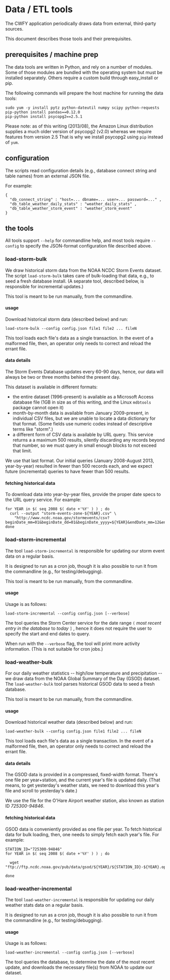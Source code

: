 # Data / ETL tools

The CWFY application periodically draws data from external, third-party sources.

This document describes those tools and their prerequisites.

## prerequisites / machine prep

The data tools are written in Python, and rely on a number of modules.  Some of those modules are bundled with the operating system but must be installed separately.  Others require a custom build through easy\_install or pip.

The following commands will prepare the host machine for running the data tools:

	sudo yum -y install pytz python-dateutil numpy scipy python-requests
	pip-python install pandas==0.12.0
	pip-python install psycopg2==2.5.1


Please note: as of this writing (2013/08), the Amazon Linux distribution supplies a much older version of psycopg2 (v2.0) whereas we require features from version 2.5  That is why we install psycopg2 using `pip` instead of `yum`.


## configuration

The scripts read configuration details (e.g., database connect string and table names) from an external JSON file.

For example:


	{
	  "db_connect_string" : "host=... dbname=... user=... password=..." ,
	  "db_table_weather_daily_stats" : "weather_daily_stats" ,
	  "db_table_weather_storm_event" : "weather_storm_event"
	}


## the tools

All tools support `--help` for commandline help, and most tools require `--config` to specify the JSON-format configuration file described above.



### load-storm-bulk

We draw historical storm data from the NOAA NCDC Storm Events dataset.  The script `load-storm-bulk` takes care of bulk-loading that data, e.g., to seed a fresh database install.  (A separate tool, described below, is responsible for incremental updates.)

This tool is meant to be run manually, from the commandline.


#### usage

Download historical storm data (described below) and run:

	load-storm-bulk --config config.json file1 file2 ... fileN


This tool loads each file's data as a single transaction.  In the event of a malformed file, then, an operator only needs to correct and reload the errant file.



#### data details


The Storm Events Database updates every 60-90 days, hence, our data will always be two or three months behind the present day.


This dataset is available in different formats:

* the entire dataset (1996-present) is available as a Microsoft Access database file (1GB in size as of this writing, and the Linux `mdbtools` package cannot open it)
* month-by-month data is available from January 2009-present, in individual CSV files, but we are unable to locate a data dictionary for that format. (Some fields use numeric codes instead of descriptive terms like "storm".)
* a different form of CSV data is available by URL query.  This service returns a a maximum 500 results, silently discarding any records beyond that number, so we must query in small enough blocks to not exceed that limit.

We use that last format. Our initial queries (January 2008-August 2013, year-by-year) resulted in fewer than 500 records each, and we expect future (incremental) queries to have fewer than 500 results.

#### fetching historical data

To download data into year-by-year files, provide the proper date specs to the URL query service.  For example:

	for YEAR in $( seq 2008 $( date +'%Y' ) ) ; do
	  curl --output "storm-events-zone-${YEAR}.csv" \
	    "http://www.ncdc.noaa.gov/stormevents/csv?beginDate_mm=01&beginDate_dd=01&beginDate_yyyy=${YEAR}&endDate_mm=12&endDate_dd=31&endDate_yyyy=${YEAR}&eventType=%28Z%29+ALL&county=ALL&zone=COOK&submitbutton=Search&statefips=17%2CILLINOIS"
	done



### load-storm-incremental

The tool `load-storm-incremental` is responsible for updating our storm event data on a regular basis.

It is designed to run as a cron job, though it is also possible to run it from the commandline (e.g., for testing/debugging).

This tool is meant to be run manually, from the commandline.


#### usage

Usage is as follows:

	load-storm-incremental --config config.json [--verbose]


The tool queries the Storm Center service for the date range `(` _most recent entry in the database_ to _today_ `]` , hence it does not require the user to specify the start and end dates to query.

When run with the `--verbose` flag, the tool will print more activity information.  (This is not suitable for cron jobs.)



### load-weather-bulk

For our daily weather statistics -- high/low temperature and precipitation -- we draw data from the NOAA Global Summary of the Day (GSOD) dataset.  The `load-weather-bulk` tool parses historical GSOD data to seed a fresh database.

This tool is meant to be run manually, from the commandline.


#### usage

Download historical weather data (described below) and run:

	load-weather-bulk --config config.json file1 file2 ... fileN

This tool loads each file's data as a single transaction.  In the event of a malformed file, then, an operator only needs to correct and reload the errant file.


#### data details

The GSOD data is provided in a compressed, fixed-width format.  There's one file per year+station, and the current year's file is updated daily.  (That means, to get yesterday's weather stats, we need to download this year's file and scroll to yesterday's date.)

We use the file for the O'Hare Airport weather station, also known as station ID _725300-94846_.


#### fetching historical data

GSOD data is conveniently provided as one file per year.  To fetch historical data for bulk loading, then, one needs to simply fetch each year's file.  For example:

	STATION_ID="725300-94846"
	for YEAR in $( seq 2008 $( date +'%Y' ) ) ; do

	  wget "ftp://ftp.ncdc.noaa.gov/pub/data/gsod/${YEAR}/${STATION_ID}-${YEAR}.op.gz"

	done



### load-weather-incremental

The tool `load-weather-incremental` is responsible for updating our daily weather stats data on a regular basis.

It is designed to run as a cron job, though it is also possible to run it from the commandline (e.g., for testing/debugging).

#### usage

Usage is as follows:

	load-weather-incremental --config config.json [--verbose]

The tool queries the database, to determine the date of the most recent update, and downloads the necessary file(s) from NOAA to update our dataset.



